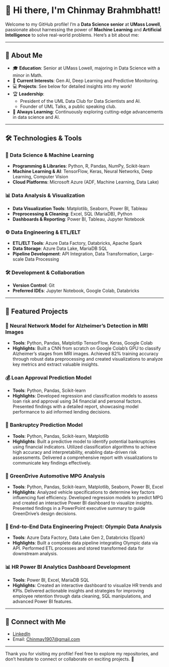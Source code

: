 # 👋 Hi there, I'm Chinmay Brahmbhatt!

Welcome to my GitHub profile! I’m a **Data Science senior** at **UMass Lowell**, passionate about harnessing the power of **Machine Learning** and **Artificial Intelligence** to solve real-world problems. Here’s a bit about me:

---

## 🚀 About Me
- 🎓 **Education**: Senior at UMass Lowell, majoring in Data Science with a minor in Math.
- 🧠 **Current Interests**: Gen AI, Deep Learning and Predictive Monitoring.
- 💻 **Projects**: See below for detailed insights into my work!
- 🏆 **Leadership**: 
  - President of the UML Data Club for Data Scientists and AI.
  - Founder of UML Talks, a public speaking club.
- 🌱 **Always Learning**: Continuously exploring cutting-edge advancements in data science and AI.

---

## 🛠️ Technologies & Tools

### 🔢 Data Science & Machine Learning
- **Programming & Libraries**: Python, R, Pandas, NumPy, Scikit-learn
- **Machine Learning & AI**: TensorFlow, Keras, Neural Networks, Deep Learning, Computer Vision
- **Cloud Platforms**: Microsoft Azure (ADF, Machine Learning, Data Lake)

### 📊 Data Analysis & Visualization
- **Data Visualization Tools**: Matplotlib, Seaborn, Power BI, Tableau
- **Preprocessing & Cleaning**: Excel, SQL (MariaDB), Python
- **Dashboards & Reporting**: Power BI, Tableau, Jupyter Notebook

### ⚙️ Data Engineering & ETL/ELT
- **ETL/ELT Tools**: Azure Data Factory, Databricks, Apache Spark
- **Data Storage**: Azure Data Lake, MariaDB SQL
- **Pipeline Development**: API Integration, Data Transformation, Large-scale Data Processing

### 🛠️ Development & Collaboration
- **Version Control**: Git
- **Preferred IDEs**: Jupyter Notebook, Google Colab, Databricks

---

## 🌟 Featured Projects
### 🧠 Neural Network Model for Alzheimer’s Detection in MRI Images
- **Tools**: Python, Pandas, Matplotlip TensorFlow, Keras, Google Colab
- **Highlights**: Built a CNN from scratch on Google Colab’s GPU to classify Alzheimer’s stages from MRI images. Achieved 82% training accuracy through robust data preprocessing and created visualizations to analyze key metrics and extract valuable insights.  

### 💰 Loan Approval Prediction Model
- **Tools**: Python, Pandas, Scikit-learn  
- **Highlights**: Developed regression and classification models to assess loan risk and approval using 34 financial and personal factors. Presented findings with a detailed report, showcasing model performance to aid informed lending decisions.

### 🏦 Bankruptcy Prediction Model
- **Tools**: Python, Pandas, Scikit-learn, Matplotlib
- **Highlights**: Built a predictive model to identify potential bankruptcies using financial indicators. Utilized classification algorithms to achieve high accuracy and interpretability, enabling data-driven risk assessments. Delivered a comprehensive report with visualizations to communicate key findings effectively.

### 🚗 GreenDrive Automotive MPG Analysis  
- **Tools**: Python, Pandas, Scikit-learn, Matplotlib, Seaborn, Power BI, Excel  
- **Highlights**: Analyzed vehicle specifications to determine key factors influencing fuel efficiency. Developed regression models to predict MPG and created an interactive Power BI dashboard to visualize insights. Presented findings in a PowerPoint executive summary to guide GreenDrive’s design decisions.  

### 🏅 End-to-End Data Engineering Project: Olympic Data Analysis
- **Tools**: Azure Data Factory, Data Lake Gen 2, Databricks (Spark)  
- **Highlights**: Built a complete data pipeline integrating Olympic data via API. Performed ETL processes and stored transformed data for downstream analysis.

### 📊 HR Power BI Analytics Dashboard Development
- **Tools**: Power BI, Excel, MariaDB SQL  
- **Highlights**: Created an interactive dashboard to visualize HR trends and KPIs. Delivered actionable insights and strategies for improving employee retention through data cleaning, SQL manipulations, and advanced Power BI features.

---

## 🔗 Connect with Me
- [LinkedIn](https://www.linkedin.com/in/chinmay-d-brahmbhatt-4ba3a625b)
- Email: Chinmay1907@gmail.com

---

Thank you for visiting my profile! Feel free to explore my repositories, and don’t hesitate to connect or collaborate on exciting projects. 🌟

<!---
Chinmay-1907/Chinmay-1907 is a ✨ special ✨ repository because its `README.md` (this file) appears on your GitHub profile.
You can click the Preview link to take a look at your changes.
--->
